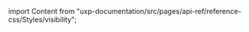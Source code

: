 
import Content from "uxp-documentation/src/pages/api-ref/reference-css/Styles/visibility";

<Content query="product=xd"/>
